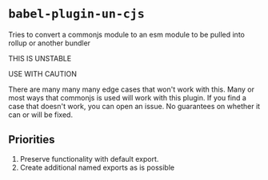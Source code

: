 # `babel-plugin-un-cjs`

Tries to convert a commonjs module to an esm module to be pulled into rollup or another bundler

THIS IS UNSTABLE

USE WITH CAUTION

There are many many many edge cases that won't work with this. Many or most ways that commonjs is used will work with this plugin. If you find a case that doesn't work, you can open an issue. No guarantees on whether it can or will be fixed.

## Priorities

1. Preserve functionality with default export.
2. Create additional named exports as is possible
